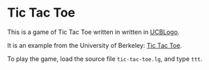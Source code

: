 # Tic Tac Toe
This is a game of Tic Tac Toe written in written in [UCBLogo](https://en.wikipedia.org/wiki/UCBLogo).

It is an example from the University of Berkeley: [Tic Tac Toe](https://people.eecs.berkeley.edu/~bh/pdf/v1ch06.pdf).

To play the game, load the source file `tic-tac-toe.lg`, and type `ttt`.
